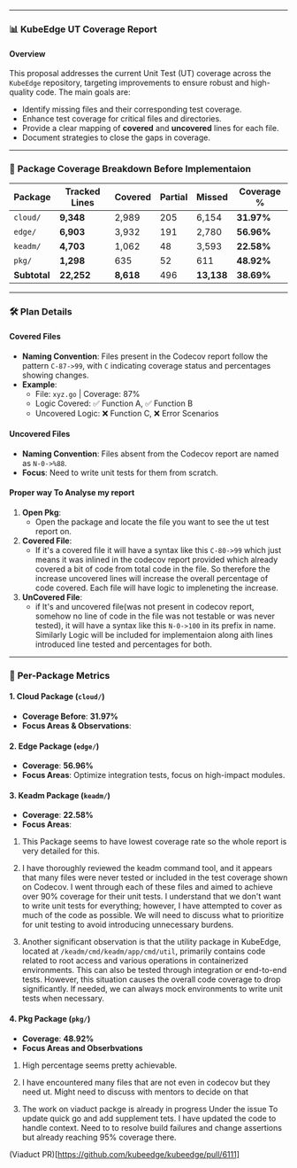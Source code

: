 
---

### 📊 **KubeEdge UT Coverage Report**

#### **Overview**
This proposal addresses the current Unit Test (UT) coverage across the `KubeEdge` repository, targeting improvements to ensure robust and high-quality code. The main goals are:
- Identify missing files and their corresponding test coverage.
- Enhance test coverage for critical files and directories.
- Provide a clear mapping of **covered** and **uncovered** lines for each file.
- Document strategies to close the gaps in coverage.

---

### 📁 **Package Coverage Breakdown Before Implementaion**

| Package | Tracked Lines | Covered | Partial | Missed | Coverage % |
|---------|---------------|---------|---------|--------|------------|
| `cloud/` | **9,348**    | 2,989   | 205     | 6,154  | **31.97%** |
| `edge/`  | **6,903**    | 3,932   | 191     | 2,780  | **56.96%** |
| `keadm/` | **4,703**    | 1,062   | 48      | 3,593  | **22.58%** |
| `pkg/`   | **1,298**    | 635     | 52      | 611    | **48.92%** |
| **Subtotal** | **22,252** | **8,618** | 496 | **13,138** | **38.69%** |

---

### 🛠️ **Plan Details**

#### **Covered Files**
- **Naming Convention**: Files present in the Codecov report follow the pattern `C-87->99`, with `C` indicating coverage status and percentages showing changes.
- **Example**:
    - File: `xyz.go` | Coverage: 87%
    - Logic Covered: ✅ Function A, ✅ Function B
    - Uncovered Logic: ❌ Function C, ❌ Error Scenarios

#### **Uncovered Files**
- **Naming Convention**: Files absent from the Codecov report are named as `N-0->%88`.
- **Focus**: Need to write unit tests for them from scratch.

#### **Proper way To Analyse my report**
1. **Open Pkg**:
    - Open the package and locate the file you want to see the ut test report on.
2. **Covered File**:
    - If it's a covered file it will have a syntax like this `C-80->99` which just means it was inlined in the codecov report provided which already covered a bit of code from total code in the file. So therefore the increase uncovered lines will increase the overall percentage of code covered. Each file will have logic to impleneting the increase.
3. **UnCovered File**:
    - if It's and uncovered file(was not present in codecov report, somehow no line of code in the file was not testable or was never tested), it will have a syntax like this `N-0->100` in its prefix in name. Similarly Logic will be included for implementaion along aith lines introduced line tested and percentages for both.

---

### 🎯 **Per-Package Metrics**

#### **1. Cloud Package (`cloud/`)**
- **Coverage Before**: **31.97%**
- **Focus Areas & Observations**: 

#### **2. Edge Package (`edge/`)**
- **Coverage**: **56.96%**
- **Focus Areas**: Optimize integration tests, focus on high-impact modules.

#### **3. Keadm Package (`keadm/`)**
- **Coverage**: **22.58%**
- **Focus Areas**: 

1. This Package seems to have lowest coverage rate so the whole report is very detailed for this. 

2. I have thoroughly reviewed the keadm command tool, and it appears that many files were never tested or included in the test coverage shown on Codecov. I went through each of these files and aimed to achieve over 90% coverage for their unit tests. I understand that we don't want to write unit tests for everything; however, I have attempted to cover as much of the code as possible. We will need to discuss what to prioritize for unit testing to avoid introducing unnecessary burdens.

3. Another significant observation is that the utility package in KubeEdge, located at `/keadm/cmd/keadm/app/cmd/util`, primarily contains code related to root access and various operations in containerized environments. This can also be tested through integration or end-to-end tests. However, this situation causes the overall code coverage to drop significantly. If needed, we can always mock environments to write unit tests when necessary.

#### **4. Pkg Package (`pkg/`)**
- **Coverage**: **48.92%**
- **Focus Areas and Obserbvations**

1. High percentage seems pretty achievable.

2. I have encountered many files that are not even in codecov but they need ut. Might need to discuss with mentors to decide on that

3. The work on viaduct packge is already in progress Under the issue To update quick go and add supplement tets. I have updated the code to handle context. Need to to resolve build failures and change assertions but already reaching 95% coverage there.

(Viaduct PR)[https://github.com/kubeedge/kubeedge/pull/6111]

